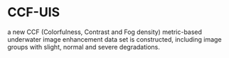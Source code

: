# CCF-UIS
 
 a new CCF (Colorfulness, Contrast and Fog density) metric-based underwater image enhancement data set is constructed, including image groups with slight, normal and severe degradations.
